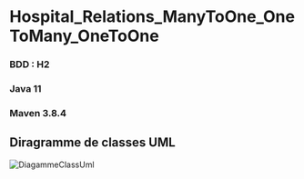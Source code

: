# Hospital_Relations_ManyToOne_OneToMany_OneToOne

### BDD : H2
### Java 11
### Maven 3.8.4

## Diragramme de classes UML 
![DiagammeClassUml](https://user-images.githubusercontent.com/90509456/168297194-aaf44f01-8f41-4291-96f6-d789710fafab.jpg)

